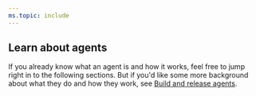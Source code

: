 ```yaml
---
ms.topic: include
---
```


## Learn about agents

If you already know what an agent is and how it works, feel free to jump right in to the following sections. But if you'd like some more background about what they do and how they work, see [Build and release agents](../../../concepts/agents/agents.md).
